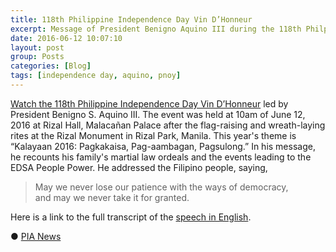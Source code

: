 ```yaml
---
title: 118th Philippine Independence Day Vin D’Honneur
excerpt: Message of President Benigno Aquino III during the 118th Philppine Independence Day Vin D’Honneur at Rizal Hall, Malacañan Palace, Philippines.
date: 2016-06-12 10:07:10
layout: post
group: Posts
categories: [Blog]
tags: [independence day, aquino, pnoy]
---
```


[Watch the 118th Philippine Independence Day Vin D’Honneur](https://www.youtube.com/watch?v=ekiXQM5D-s4) led by President Benigno S. Aquino III.
The event was held at 10am of June 12, 2016 at Rizal Hall, Malacañan Palace after the flag-raising and wreath-laying rites at the Rizal Monument in Rizal Park, Manila.
This year's theme is “Kalayaan 2016: Pagkakaisa, Pag-aambagan, Pagsulong.”
In his message, he recounts his family's martial law ordeals and the events leading to the EDSA People Power.
He addressed the Filipino people, saying,

> May we never lose our patience with the ways of democracy,<br/>
> and may we never take it for granted.

Here is a link to the full transcript of the [speech in English](http://www.gov.ph/2016/06/12/aquino-toast-kalayaan-english/).

&#x25cf;&nbsp;[PIA News](http://news.pia.gov.ph/article/view/1141465540753)



